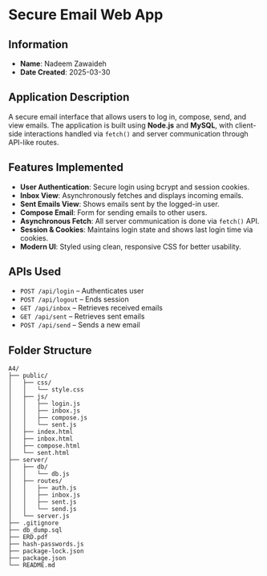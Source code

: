 # Secure Email Web App

## Information

- **Name**: Nadeem Zawaideh  
- **Date Created**: 2025-03-30

## Application Description

A secure email interface that allows users to log in, compose, send, and view emails. The application is built using **Node.js** and **MySQL**, with client-side interactions handled via `fetch()` and server communication through API-like routes.

## Features Implemented

- **User Authentication**: Secure login using bcrypt and session cookies.
- **Inbox View**: Asynchronously fetches and displays incoming emails.
- **Sent Emails View**: Shows emails sent by the logged-in user.
- **Compose Email**: Form for sending emails to other users.
- **Asynchronous Fetch**: All server communication is done via `fetch()` API.
- **Session & Cookies**: Maintains login state and shows last login time via cookies.
- **Modern UI**: Styled using clean, responsive CSS for better usability.

## APIs Used

- `POST /api/login` – Authenticates user
- `POST /api/logout` – Ends session
- `GET /api/inbox` – Retrieves received emails
- `GET /api/sent` – Retrieves sent emails
- `POST /api/send` – Sends a new email

## Folder Structure

```plaintext
A4/
├── public/
│   ├── css/
│   │   └── style.css
│   ├── js/
│   │   ├── login.js
│   │   ├── inbox.js
│   │   ├── compose.js
│   │   └── sent.js
│   ├── index.html
│   ├── inbox.html
│   ├── compose.html
│   └── sent.html
├── server/
│   ├── db/
│   │   └── db.js
│   ├── routes/
│   │   ├── auth.js
│   │   ├── inbox.js
│   │   ├── sent.js
│   │   └── send.js
│   └── server.js
├── .gitignore
├── db_dump.sql
├── ERD.pdf
├── hash-passwords.js
├── package-lock.json
├── package.json
└── README.md
